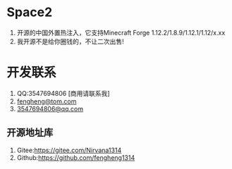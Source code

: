 # Space2
1.  开源的中国外置热注入，它支持Minecraft Forge 1.12.2/1.8.9/1.12.1/1.12/x.xx
2.  我开源不是给你圈钱的，不让二次出售!

# 开发联系
1.  QQ:3547694806 [商用请联系我]
2.  fengheng@tom.com
3.  3547694806@qq.com

## 开源地址库 
1.  Gitee:https://gitee.com/Nirvana1314
2.  Github:https://github.com/fengheng1314
